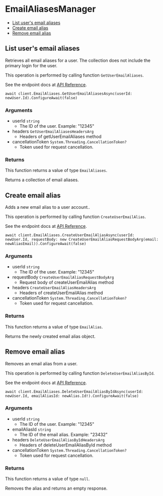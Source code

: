 # EmailAliasesManager


- [List user's email aliases](#list-users-email-aliases)
- [Create email alias](#create-email-alias)
- [Remove email alias](#remove-email-alias)

## List user's email aliases

Retrieves all email aliases for a user. The collection
does not include the primary login for the user.

This operation is performed by calling function `GetUserEmailAliases`.

See the endpoint docs at
[API Reference](https://developer.box.com/reference/get-users-id-email-aliases/).

<!-- sample get_users_id_email_aliases -->
```
await client.EmailAliases.GetUserEmailAliasesAsync(userId: newUser.Id).ConfigureAwait(false)
```

### Arguments

- userId `string`
  - The ID of the user. Example: "12345"
- headers `GetUserEmailAliasesHeadersArg`
  - Headers of getUserEmailAliases method
- cancellationToken `System.Threading.CancellationToken?`
  - Token used for request cancellation.


### Returns

This function returns a value of type `EmailAliases`.

Returns a collection of email aliases.


## Create email alias

Adds a new email alias to a user account..

This operation is performed by calling function `CreateUserEmailAlias`.

See the endpoint docs at
[API Reference](https://developer.box.com/reference/post-users-id-email-aliases/).

<!-- sample post_users_id_email_aliases -->
```
await client.EmailAliases.CreateUserEmailAliasAsync(userId: newUser.Id, requestBody: new CreateUserEmailAliasRequestBodyArg(email: newAliasEmail)).ConfigureAwait(false)
```

### Arguments

- userId `string`
  - The ID of the user. Example: "12345"
- requestBody `CreateUserEmailAliasRequestBodyArg`
  - Request body of createUserEmailAlias method
- headers `CreateUserEmailAliasHeadersArg`
  - Headers of createUserEmailAlias method
- cancellationToken `System.Threading.CancellationToken?`
  - Token used for request cancellation.


### Returns

This function returns a value of type `EmailAlias`.

Returns the newly created email alias object.


## Remove email alias

Removes an email alias from a user.

This operation is performed by calling function `DeleteUserEmailAliasById`.

See the endpoint docs at
[API Reference](https://developer.box.com/reference/delete-users-id-email-aliases-id/).

<!-- sample delete_users_id_email_aliases_id -->
```
await client.EmailAliases.DeleteUserEmailAliasByIdAsync(userId: newUser.Id, emailAliasId: newAlias.Id!).ConfigureAwait(false)
```

### Arguments

- userId `string`
  - The ID of the user. Example: "12345"
- emailAliasId `string`
  - The ID of the email alias. Example: "23432"
- headers `DeleteUserEmailAliasByIdHeadersArg`
  - Headers of deleteUserEmailAliasById method
- cancellationToken `System.Threading.CancellationToken?`
  - Token used for request cancellation.


### Returns

This function returns a value of type `null`.

Removes the alias and returns an empty response.


